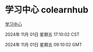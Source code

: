 # 学习中心 colearnhub
[学习中心](http://219.139.197.74:56308/colearnhub/)

2024年 11月 01日 星期五 17:10:02 CST

2024年 11月 01日 星期五 09:10:02 GMT
